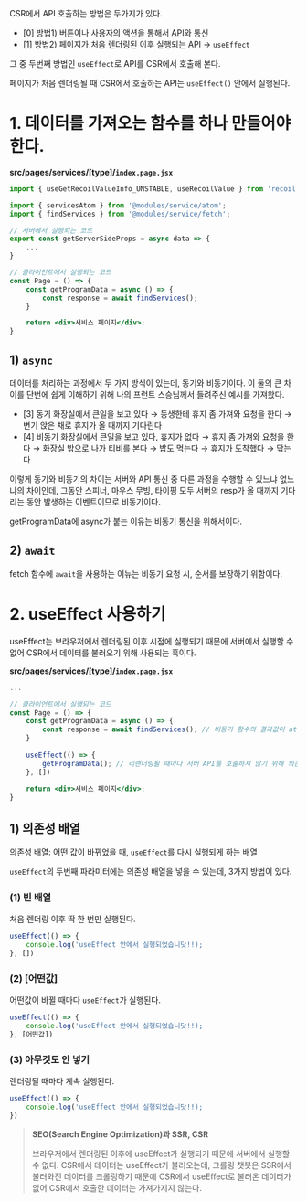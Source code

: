 
CSR에서 API 호출하는 방법은 두가지가 있다.
- [0] 방법1) 버튼이나 사용자의 액션을 통해서 API와 통신 
- [1] 방법2) 페이지가 처음 렌더링된 이후 실행되는 API → `useEffect`

그  중 두번째 방법인 `useEffect`로 API를 CSR에서 호출해 본다.

페이지가 처음 렌더링될 때 CSR에서 호출하는 API는 `useEffect()` 안에서 실행된다.
# 1. 데이터를 가져오는 함수를 하나 만들어야 한다.

**src/pages/services/\[type\]/`index.page.jsx`**
``` jsx
import { useGetRecoilValueInfo_UNSTABLE, useRecoilValue } from 'recoil';

import { servicesAtom } from '@modules/service/atom';
import { findServices } from '@modules/service/fetch';

// 서버에서 실행되는 코드 
export const getServerSideProps = async data => {
	...
}

// 클라이언트에서 실행되는 코드
const Page = () => {
	const getProgramData = async () => {
		const response = await findServices();
	}

	return <div>서비스 페이지</div>;
}
```

## 1) `async` 
데이터를 처리하는 과정에서 두 가지 방식이 있는데, 동기와 비동기이다.
이 둘의 큰 차이를 단번에 쉽게 이해하기 위해 나의 프런트 스승님께서 들려주신 예시를 가져왔다.

- [3] 동기
화장실에서 큰일을 보고 있다 → 동생한테 휴지 좀 가져와 요청을 한다 → 변기 앉은 채로 휴지가 올 때까지 기다린다
- [4] 비동기
화장실에서 큰일을 보고 있다, 휴지가 없다 → 휴지 좀 가져와 요청을 한다 → 화장실 밖으로 나가 티비를 본다 → 밥도 먹는다 → 휴지가 도착했다 → 닦는다

이렇게 동기와 비동기의 차이는 서버와 API 통신 중 다른 과정을 수행할 수 있느냐 없느냐의 차이인데,
그동안 스피너, 마우스 무빙, 타이핑 모두 서버의 resp가 올 때까지 기다리는 동안 발생하는 이벤트이므로 비동기이다.

getProgramData에 async가 붙는 이유는 비동기 통신을 위해서이다.

## 2) `await`

fetch 함수에 `await`을 사용하는 이뉴는 비동기 요청 시, 순서를 보장하기 위함이다.
# 2. useEffect 사용하기

useEffect는 브라우저에서 렌더링된 이후 시점에 실행되기 때문에 서버에서 실행할 수 없어 CSR에서 데이터를 불러오기 위해 사용되는 훅이다.

**src/pages/services/\[type\]/`index.page.jsx`**
``` jsx
...

// 클라이언트에서 실행되는 코드
const Page = () => {
	const getProgramData = async () => {
		const response = await findServices(); // 비동기 함수의 결과값이 atom 값에 들어감 === atom 값이 바뀐다. === 리렌더링
	}
	
	useEffect(() => {
		getProgramData(); // 리랜더링될 때마다 서버 API를 호출하지 않기 위해 의존성배열을 빈 배열로 한다.
	}, [])
	
	return <div>서비스 페이지</div>;
}
```

## 1) 의존성 배열

의존성 배열: 어떤 값이 바뀌었을 때, `useEffect`를 다시 실행되게 하는 배열

`useEffect`의 두번째 파라미터에는 의존성 배열을 넣을 수 있는데, 3가지 방법이 있다.
### (1) 빈 배열
처음 렌더링 이후 딱 한 번만 실행된다.
``` jsx
useEffect(() => {
	console.log('useEffect 안에서 실행되었습니닷!!);
}, [])
```

### (2) \[어떤값]
어떤값이 바뀔 때마다 `useEffect`가 실행된다.
``` jsx
useEffect(() => {
	console.log('useEffect 안에서 실행되었습니닷!!);
}, [어떤값])
```

### (3) 아무것도 안 넣기
렌더링될 때마다 계속 실행된다.
``` jsx
useEffect(() => {
	console.log('useEffect 안에서 실행되었습니닷!!);
})
```


> **SEO(Search Engine Optimization)과 SSR, CSR**
> 
> 브라우저에서 렌더링된 이후에 useEffect가 실행되기 때문에 서버에서 실행할 수 없다. CSR에서 데이터는 useEffect가 불러오는데, 크롤링 챗봇은 SSR에서 불러와진 데이터를 크롤링하기 때문에 CSR에서 useEffect로 불러온 데이터가 없어 CSR에서 호출한 데이터는 가져가지지 않는다.
